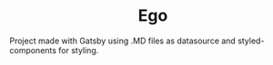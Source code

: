 <h1 align="center">
  Ego
</h1>

Project made with Gatsby using .MD files as datasource and styled-components for styling.
